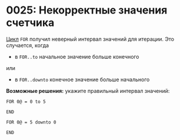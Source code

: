# 0025: Некорректные значения счетчика

[Цикл](../../coding/loops.md#for-end) `FOR` получил неверный интервал значений для итерации. Это случается, когда

* в `FOR..to` начальное значение больше конечного

или

* в `FOR..downto`  конечное значение больше начального

**Возможные решения:** укажите правильный интервал значений:

```text
FOR 0@ = 0 to 5

END

FOR 0@ = 5 downto 0
    
END
```

